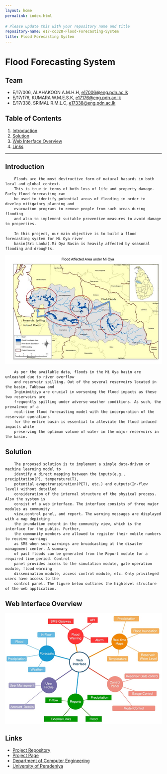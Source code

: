 ```yaml
---
layout: home
permalink: index.html

# Please update this with your repository name and title
repository-name: e17-co328-Flood-Forecasting-System
title: Flood Forecasting System
---
```


# Flood Forecasting System

## Team

- E/17/006, ALAHAKOON A.M.H.H, [e17006@eng.pdn.ac.lk](mailto:e17006@eng.pdn.ac.lk)
- E/17/176, KUMARA W.M.E.S.K, [e17176@eng.pdn.ac.lk](mailto:e17176@eng.pdn.ac.lk)
- E/17/338, SRIMAL R.M.L.C, [e17338@eng.pdn.ac.lk](mailto:e17338@eng.pdn.ac.lk)

## Table of Contents

1. [Introduction](#introduction)
2. [Solution](#Solution)
3. [Web Interface Overview](#web-Interface-Overview)
4. [Links](#links)

---

## Introduction

        Floods are the most destructive form of natural hazards in both local and global context.
        This is true in terms of both loss of life and property damage. Early flood forecasting can
        be used to identify potential areas of flooding in order to develop mitigatory planning and
        evacuation programs to remove people from such areas during flooding
        and also to implement suitable preventive measures to avoid damage to properties.

        In this project, our main objective is to build a flood forecasting system for Mi Oya river
        basin(Sri Lanka).Mi Oya Basin is heavily affected by seasonal flooding and droughts.

![Flood afected areas](docs/images/FloodAffectedAreas.jpg)

        As per the available data, floods in the Mi Oya basin are unleashed due to river overflow
        and reservoir spilling. Out of the several reservoirs located in the basin, Tabbowa and
        Inginimitiya are crucial in worsening the flood impacts as these two reservoirs are
        frequently spilling under adverse weather conditions. As such, the prevalence of a
        real-time flood forecasting model with the incorporation of the reservoir operations
        for the entire basin is essential to alleviate the flood induced impacts while
        preserving the optimum volume of water in the major reservoirs in the basin.

## Solution

        The proposed solution is to implement a simple data-driven or machine learning model to
        identify a direct mapping between the inputs(e.g., precipitation(P), temperature(T),
        potential evapotranspiration(PET), etc.) and outputs(In-flow level) without detailed
        consideration of the internal structure of the physical process. Also the system is
        consist of a web interface. The interface consists of three major modules as community
        view,control panel, and report. The warning messages are displayed with a map depicting
        the inundation extent in the community view, which is the interface for the public. Further,
        the community members are allowed to register their mobile numbers to receive warnings
        as SMS when such warnings are broadcasting at the disaster management center. A summary
        of past floods can be generated from the Report module for a required time period. Control
        panel provides access to the simulation module, gate operation module, flood warning
        dissemination module, access control module, etc. Only privileged users have access to the
        control panel. The figure below outlines the highlevel structure of the web application.

## Web Interface Overview

![web application structure](images/WebAppOverView.jpg)

## Links

- [Project Repository](https://github.com/cepdnaclk/e17-co328-Flood-Forecasting-System)
- [Project Page](https://cepdnaclk.github.io/e17-co328-Flood-Forecasting-System/)
- [Department of Computer Engineering](http://www.ce.pdn.ac.lk/)
- [University of Peradeniya](https://eng.pdn.ac.lk/)
